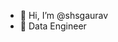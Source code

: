 - 👋 Hi, I’m @shsgaurav
- 👀 Data Engineer


<!---
shsgaurav/shsgaurav is a ✨ special ✨ repository because its `README.md` (this file) appears on your GitHub profile.
You can click the Preview link to take a look at your changes.
--->
